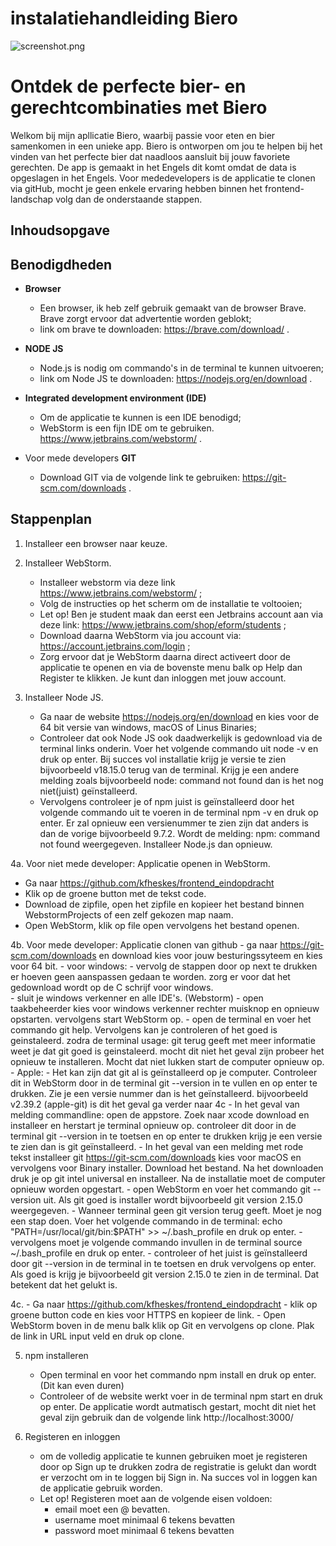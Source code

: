 # instalatiehandleiding Biero

![screenshot.png](..%2F..%2FOneDrive%2FDocuments%2FIT%2FFull%20stack%20developer%2Feindopdracht%2Ffotos%20en%20afbeeldingen%2Fscreenshot.png)

# Ontdek de perfecte bier- en gerechtcombinaties met Biero
Welkom bij mijn apllicatie Biero, waarbij passie voor eten en bier samenkomen in een unieke app. Biero is ontworpen om jou te helpen bij het vinden van het perfecte bier dat naadloos aansluit bij jouw favoriete gerechten. De app is gemaakt in het Engels dit komt omdat de data is opgeslagen in het Engels. Voor mededevelopers is de applicatie te clonen via gitHub, mocht je geen enkele ervaring hebben binnen het frontend-landschap volg dan de onderstaande stappen. 


## Inhoudsopgave

## Benodigdheden

- **Browser** 
  - Een browser, ik heb zelf gebruik gemaakt van de browser Brave. Brave zorgt ervoor dat advertentie worden geblokt; 
  - link om brave te downloaden: https://brave.com/download/ .

- **NODE JS**
  - Node.js is nodig om commando's in de terminal te kunnen uitvoeren;
  - link om Node JS te downloaden: https://nodejs.org/en/download .

- **Integrated development environment (IDE)**
  - Om de applicatie te kunnen is een IDE benodigd;
  - WebStorm is een fijn IDE om te gebruiken. https://www.jetbrains.com/webstorm/ .

- Voor mede developers **GIT**
  - Download GIT via de volgende link te gebruiken: https://git-scm.com/downloads .


## Stappenplan

1. Installeer een browser naar keuze. 

2. Installeer WebStorm. 
   - Installeer webstorm via deze link https://www.jetbrains.com/webstorm/ ;
   - Volg de instructies op het scherm om de installatie te voltooien;
   - Let op! Ben je student maak dan eerst een Jetbrains account aan via deze link: https://www.jetbrains.com/shop/eform/students ;
   - Download daarna WebStorm via jou account via: https://account.jetbrains.com/login ;
   - Zorg ervoor dat je WebStorm daarna direct activeert door de applicatie te openen en via de bovenste menu balk op Help dan Register te klikken. Je kunt dan inloggen met jouw account.

3. Installeer Node JS. 
   - Ga naar de website https://nodejs.org/en/download en kies voor de 64 bit versie van windows, macOS of Linus Binaries;
   - Controleer dat ook Node JS ook daadwerkelijk is gedownload via de terminal links onderin. Voer het volgende commando uit node -v en druk op enter. Bij succes vol installatie krijg je versie te zien bijvoorbeeld  v18.15.0 terug van de terminal. Krijg je een andere melding zoals bijvoorbeeld node: command not found dan is het nog niet(juist) geïnstalleerd.  
   - Vervolgens controleer je of npm juist is geïnstalleerd door het volgende commando uit te voeren in de terminal npm -v en druk op enter. Er zal opnieuw een versienummer te zien zijn dat anders is dan de vorige bijvoorbeeld 9.7.2. Wordt de melding: npm: command not found weergegeven. Installeer Node.js dan opnieuw. 

4a. Voor niet mede developer: Applicatie openen in WebStorm. 
   - Ga naar https://github.com/kfheskes/frontend_eindopdracht 
   - Klik op de groene button met de tekst code. 
   - Download de zipfile, open het zipfile en kopieer het bestand binnen WebstormProjects of een zelf gekozen map naam. 
   - Open WebStorm, klik op file open vervolgens het bestand openen. 

4b. Voor mede developer: Applicatie clonen van github
    - ga naar https://git-scm.com/downloads en download kies voor jouw besturingssyteem en kies voor 64 bit.
    - voor windows: 
    - vervolg de stappen door op next te drukken er hoeven geen aanspassen gedaan te worden. zorg er voor dat het gedownload wordt op de C schrijf voor windows.  
    - sluit je windows verkenner en alle IDE's. (Webstorm)
    - open taakbeheerder kies voor windows verkenner rechter muisknop en opnieuw opstarten. vervolgens start WebStorm op. 
    - open de terminal en voer het commando git help. Vervolgens kan je controleren of het goed is geinstaleerd. zodra de terminal usage: git terug geeft met meer informatie weet je dat git goed is geinstaleerd. mocht dit niet het geval zijn probeer het opnieuw te installeren. Mocht dat niet lukken start de computer opnieuw op.
    - Apple: 
    - Het kan zijn dat git al is geïnstalleerd op je computer. Controleer dit in WebStorm door in de terminal git --version in te vullen en op enter te drukken. Zie je een versie nummer dan is het geïnstalleerd. bijvoorbeeld v2.39.2 (apple-git) is dit het geval ga verder naar 4c
    - In het geval van melding commandline: open de appstore. Zoek naar xcode download en installeer en herstart je terminal opnieuw op. controleer dit door in de terminal git --version in te toetsen en op enter te drukken krijg je een versie te zien dan is git geïnstalleerd. 
    - In het geval van een melding met rode tekst installeer git https://git-scm.com/downloads kies voor macOS en vervolgens voor Binary installer. Download het bestand. Na het downloaden druk je op git intel universal en installeer. Na de installatie moet de computer opnieuw worden opgestart. 
    - open WebStorm en voer het commando git --version uit. Als git goed is installer wordt bijvoorbeeld git version 2.15.0 weergegeven. 
    - Wanneer terminal geen git version terug geeft. Moet je nog een stap doen. Voer het volgende commando in de terminal: echo "PATH=/usr/local/git/bin:\$PATH" >> ~/.bash_profile en druk op enter.
    - vervolgens moet je volgende commando invullen in de terminal source ~/.bash_profile en druk op enter. 
    - controleer of het juist is geïnstalleerd door git --version in de terminal in te toetsen en druk vervolgens op enter. Als goed is krijg je bijvoorbeeld git version 2.15.0 te zien in de terminal. Dat betekent dat het gelukt is. 

4c.
    - Ga naar https://github.com/kfheskes/frontend_eindopdracht 
    - klik op groene button code en kies voor HTTPS en kopieer de link. 
    - Open WebStorm boven in de menu balk klik op Git en vervolgens op clone. Plak de link in URL input veld en druk op clone. 

5. npm installeren
   - Open terminal en voor het commando npm install en druk op enter. (Dit kan even duren) 
   - Controleer of de website werkt voer in de terminal npm start en druk op enter. De applicatie wordt autmatisch gestart, mocht dit niet het geval zijn gebruik dan de volgende link http://localhost:3000/ 

6. Registeren en inloggen
   - om de volledig applicatie te kunnen gebruiken moet je registeren door op Sign up te drukken zodra de registratie is gelukt dan wordt er verzocht om in te loggen bij Sign in. Na succes vol in loggen kan de applicatie gebruik worden.
   - Let op! Registeren moet aan de volgende eisen voldoen: 
     - email moet een @ bevatten. 
     - username moet minimaal 6 tekens bevatten
     - password moet minimaal 6 tekens bevatten


